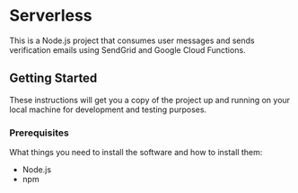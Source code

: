 # Serverless 

This is a Node.js project that consumes user messages and sends verification emails using SendGrid and Google Cloud Functions.

## Getting Started

These instructions will get you a copy of the project up and running on your local machine for development and testing purposes.

### Prerequisites

What things you need to install the software and how to install them:

- Node.js
- npm

